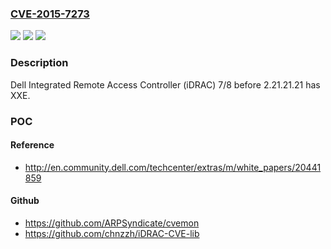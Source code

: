### [CVE-2015-7273](https://cve.mitre.org/cgi-bin/cvename.cgi?name=CVE-2015-7273)
![](https://img.shields.io/static/v1?label=Product&message=Dell%20Integrated%20Remote%20Access%20Controller%20(iDRAC)&color=blue)
![](https://img.shields.io/static/v1?label=Version&message=Dell%20Integrated%20Remote%20Access%20Controller%20(iDRAC)%20&color=brightgreen)
![](https://img.shields.io/static/v1?label=Vulnerability&message=XXE&color=brightgreen)

### Description

Dell Integrated Remote Access Controller (iDRAC) 7/8 before 2.21.21.21 has XXE.

### POC

#### Reference
- http://en.community.dell.com/techcenter/extras/m/white_papers/20441859

#### Github
- https://github.com/ARPSyndicate/cvemon
- https://github.com/chnzzh/iDRAC-CVE-lib

